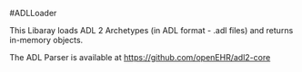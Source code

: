 #ADLLoader

This Libaray loads ADL 2 Archetypes (in ADL format - .adl files) and returns in-memory objects.

The ADL Parser is available at 
https://github.com/openEHR/adl2-core
